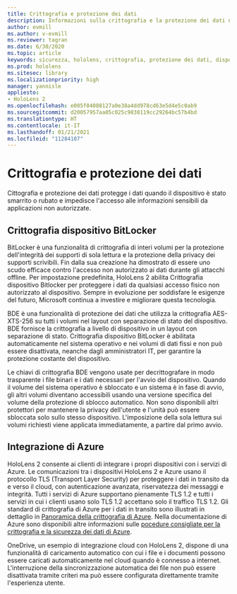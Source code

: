 ```yaml
---
title: Crittografia e protezione dei dati
description: Informazioni sulla crittografia e la protezione dei dati nei dispositivi HoloLens 2, tra cui BitLocker e l'integrazione di Azure.
author: evmill
ms.author: v-evmill
ms.reviewer: tagran
ms.date: 6/30/2020
ms.topic: article
keywords: sicurezza, hololens, crittografia, protezione dei dati, dispositivo BitLocker, BitLocker, bitlocker, crittografia bitlocker, integrazione di azure
ms.prod: hololens
ms.sitesec: library
ms.localizationpriority: high
manager: yannisle
appliesto:
- HoloLens 2
ms.openlocfilehash: e005f04088127a0e38a4dd978cd63e5d4e5c0ab9
ms.sourcegitcommit: d20057957aa05c025c9838119cc29264bc57b4bd
ms.translationtype: HT
ms.contentlocale: it-IT
ms.lasthandoff: 01/21/2021
ms.locfileid: "11284107"
---
```

# Crittografia e protezione dei dati

Cittografia e protezione dei dati protegge i dati quando il dispositivo è stato smarrito o rubato e impedisce l'accesso alle informazioni sensibili da applicazioni non autorizzate.

## Crittografia dispositivo BitLocker

BitLocker è una funzionalità di crittografia di interi volumi per la protezione dell'integrità dei supporti di sola lettura e la protezione della privacy dei supporti scrivibili.  Fin dalla sua creazione ha dimostrato di essere uno scudo efficace contro l'accesso non autorizzato ai dati durante gli attacchi offline. Per impostazione predefinita, HoloLens 2 abilita Crittografia dispositivo Bitlocker per proteggere i dati da qualsiasi accesso fisico non autorizzato al dispositivo. Sempre in evoluzione per soddisfare le esigenze del futuro, Microsoft continua a investire e migliorare questa tecnologia.

BDE è una funzionalità di protezione dei dati che utilizza la crittografia AES-XTS-256 su tutti i volumi nel layout con separazione di stato del dispositivo. BDE fornisce la crittografia a livello di dispositivo in un layout con separazione di stato. Crittografia dispositivo BitLocker è abilitata automaticamente nel sistema operativo e nei volumi di dati fissi e non può essere disattivata, neanche dagli amministratori IT, per garantire la protezione costante del dispositivo.

Le chiavi di crittografia BDE vengono usate per decrittografare in modo trasparente i file binari e i dati necessari per l'avvio del dispositivo. Quando il volume del sistema operativo è sbloccato e un sistema è in fase di avvio, gli altri volumi diventano accessibili usando una versione specifica del volume della protezione di sblocco automatico. Non sono disponibili altri protettori per mantenere la privacy dell'utente e l'unità può essere sbloccata solo sullo stesso dispositivo. L'imposizione della sola lettura sui volumi richiesti viene applicata immediatamente, a partire dal primo avvio.

## Integrazione di Azure 

HoloLens 2 consente ai clienti di integrare i propri dispositivi con i servizi di Azure. Le comunicazioni tra i dispositivi HoloLens 2 e Azure usano il protocollo TLS (Transport Layer Security) per proteggere i dati in transito da e verso il cloud, con autenticazione avanzata, riservatezza dei messaggi e integrità. Tutti i servizi di Azure supportano pienamente TLS 1.2 e tutti i servizi in cui i clienti usano solo TLS 1.2 accettano solo il traffico TLS 1.2. Gli standard di crittografia di Azure per i dati in transito sono illustrati in dettaglio in [Panoramica della crittografia di Azure](https://docs.microsoft.com/azure/security/fundamentals/encryption-overview). Nella documentazione di Azure sono disponibili altre informazioni sulle [pocedure consigliate per la crittografia e la sicurezza dei dati di Azure](https://docs.microsoft.com/azure/security/fundamentals/data-encryption-best-practices). 

OneDrive, un esempio di integrazione cloud con HoloLens 2, dispone di una funzionalità di caricamento automatico con cui i file e i documenti possono essere caricati automaticamente nel cloud quando è connesso a internet. L'interruzione della sincronizzazione automatica dei file non può essere disattivata tramite criteri ma può essere configurata direttamente tramite l'esperienza utente. 
